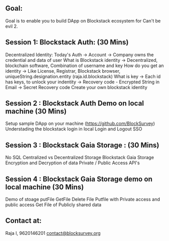 Goal:
-----
Goal is to enable you to build DApp on Blockstack ecosystem for Can't be evil 2.

Session 1: Blockstack Auth: (30 Mins)
-------------------------------------
Decentralized Identity:
Today's Auth -> Account -> Company owns the credential and data of user
What is Blockstack identity -> Decentralized, blockchain software, Combination of username and key
How do you get an identity -> Like License, Registrar, Blockstack browser, uniqueString.designation.entity (raja.id.blockstack)
What is key -> Each id has keys, to unlock your indentity
-> Recovery code - Encrypted String in Email
-> Secret Recovery code
Create your own blockstack identity


Session 2 : Blockstack Auth Demo on local machine (30 Mins)
-----------------------------------------------------------
Setup sample DApp on your machine (https://github.com/BlockSurvey)
Understading the blockstack login in local
Login and Logout
SSO


Session 3 : Blockstack Gaia Storage : (30 Mins)
------------------------------------------------
No SQL
Centralized vs Decentralized Storage
Blockstack Gaia Storage
Encryption and Decryption of data
Private / Public Access
API's


Session 4 : Blockstack Gaia Storage demo on local machine (30 Mins)
--------------------------------------------------------------------
Demo of stoage
putFile
GetFile
Delete File
Putfile with Private access and public access
Get File of Publicly shared data


Contact at:
------------
Raja I,
9620146201
contact@blocksurvey.org
